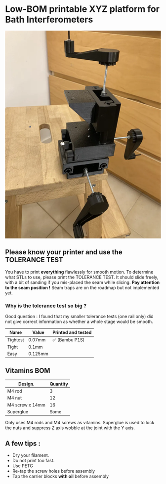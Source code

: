 # Low-BOM printable XYZ platform for Bath Interferometers

![](./photo.webp)

## Please know your printer and use the TOLERANCE TEST

You have to print **everything** flawlessly for smooth motion. To determine what STLs to use, please print the TOLERANCE TEST. It should slide freely, with a bit of sanding if you mis-placed the seam while slicing.
**Pay attention to the seam position !** Seam traps are on the roadmap but not implemented yet.

### Why is the tolerance test so big ?

Good question : I found that my smaller tolerance tests (one rail only) did not give correct information as whether a whole stage would be smooth.

| Name | Value | Printed and tested |
|---|---|---|
| Tightest | 0.07mm |  ✅ (Bambu P1S) |
| Tight | 0.1mm |  |
| Easy | 0.125mm |  |

## Vitamins BOM

| Design. | Quantity |
|-------|-------|
| M4 rod | 3 |
| M4 nut | 12 |
| M4 screw x 14mm | 16 |
| Superglue | Some |

Only uses M4 rods and M4 screws as vitamins. Superglue is used to lock the nuts and suppress Z axis wobble at the joint with the Y axis.

## A few tips :

- Dry your filament.
- Do not print too fast.
- Use PETG
- Re-tap the screw holes before assembly
- Tap the carrier blocks **with oil** before assembly

